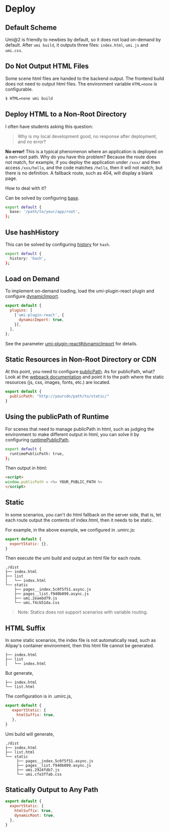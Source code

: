 # Deploy

## Default Scheme

Umi@2 is friendly to newbies by default, so it does not load on-demand by default. After `umi build`, it outputs three files: `index.html`, `umi.js` and `umi.css`.

## Do Not Output HTML Files

Some scene html files are handed to the backend output. The frontend build does not need to output html files. The environment variable `HTML=none` is configurable.

```bash
$ HTML=none umi build
```

## Deploy HTML to a Non-Root Directory

I often have students asking this question:

> Why is my local development good, no response after deployment, and no error?

**No error!** This is a typical phenomenon where an application is deployed on a non-root path. Why do you have this problem? Because the route does not match, for example, if you deploy the application under `/xxx/` and then access `/xxx/hello`, and the code matches `/hello`, then it will not match, but there is no definition. A fallback route, such as 404, will display a blank page.

How to deal with it?

Can be solved by configuring [base](/config/#base).

```bash
export default {
  base: '/path/to/your/app/root',
};
```

## Use hashHistory

This can be solved by configuring [history](/config/#history) for `hash`.

```bash
export default {
  history: 'hash',
};
```

## Load on Demand

To implement on-demand loading, load the umi-plugin-react plugin and configure [dynamicImport](/plugin/umi-plugin-react.html#dynamicimport).

```js
export default {
  plugins: [
    ['umi-plugin-react', {
      dynamicImport: true,
    }],
  ],
};
```

See the parameter [umi-plugin-react#dynamicImport](/plugin/umi-plugin-react.html#dynamicimport) for details.

## Static Resources in Non-Root Directory or CDN

At this point, you need to configure [publicPath](/config/#publicPath). As for publicPath, what? Look at the [webpack documentation](https://webpack.js.org/configuration/output/#output-publicpath) and point it to the path where the static resources (js, css, images, fonts, etc.) are located.

```js
export default {
  publicPath: "http://yourcdn/path/to/static/"
}
```

## Using the publicPath of Runtime

For scenes that need to manage publicPath in html, such as judging the environment to make different output in html, you can solve it by configuring [runtimePublicPath](/config/#runtimepublicpath).

```bash
export default {
  runtimePublicPath: true,
};
```

Then output in html:

```html
<script>
window.publicPath = <%= YOUR_PUBLIC_PATH %>
</script>
```

## Static

In some scenarios, you can't do html fallback on the server side, that is, let each route output the contents of index.html, then it needs to be static.

For example, in the above example, we configured in .umirc.js:

```js
export default {
  exportStatic: {},
}
```

Then execute the umi build and output an html file for each route.

```
./dist
├── index.html
├── list
│   └── index.html
└── static
    ├── pages__index.5c0f5f51.async.js
    ├── pages__list.f940b099.async.js
    ├── umi.2eaebd79.js
    └── umi.f4cb51da.css
```

> Note: Statics does not support scenarios with variable routing.

## HTML Suffix

In some static scenarios, the index file is not automatically read, such as Alipay's container environment, then this html file cannot be generated.

```
├── index.html
├── list
│   └── index.html
```

But generate,

```
├── index.html
└── list.html
```

The configuration is in .umirc.js,

```js
export default {
   exportStatic: {
     htmlSuffix: true,
   },
}
```

Umi build will generate,

```
./dist
├── index.html
├── list.html
└── static
     ├── pages__index.5c0f5f51.async.js
     ├── pages__list.f940b099.async.js
     ├── umi.2924fdb7.js
     └── umi.cfe3ffab.css
```

## Statically Output to Any Path

```js
export default {
  exportStatic: {
    htmlSuffix: true,
    dynamicRoot: true,
  },
}
```
